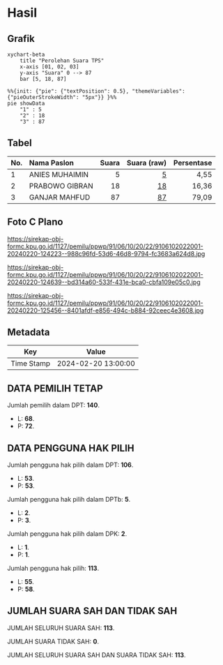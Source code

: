 # Hasil

## Grafik

```mermaid
xychart-beta
    title "Perolehan Suara TPS"
    x-axis [01, 02, 03]
    y-axis "Suara" 0 --> 87
    bar [5, 18, 87]
```

```mermaid
%%{init: {"pie": {"textPosition": 0.5}, "themeVariables": {"pieOuterStrokeWidth": "5px"}} }%%
pie showData
    "1" : 5
    "2" : 18
    "3" : 87
```

## Tabel

| No. | Nama Paslon    | Suara | Suara (raw) | Persentase |
|:--- |:-------------- | -----:| -----------:| ----------:|
| 1   | ANIES MUHAIMIN | 5     | [5][p-1]    | 4,55       |
| 2   | PRABOWO GIBRAN | 18    | [18][p-2]   | 16,36      |
| 3   | GANJAR MAHFUD  | 87    | [87][p-3]   | 79,09      |


[p-1]: https://github.com/gigit-pemilu/pemilu-2024-91-papua/blob/main/pilpres/hitung-suara/sub/91-papua/sub/06-biak-numfor/sub/10-padaido/sub/2022-sokani/sub/001-tps/sub/paslon-1.txt
[p-2]: https://github.com/gigit-pemilu/pemilu-2024-91-papua/blob/main/pilpres/hitung-suara/sub/91-papua/sub/06-biak-numfor/sub/10-padaido/sub/2022-sokani/sub/001-tps/sub/paslon-2.txt
[p-3]: https://github.com/gigit-pemilu/pemilu-2024-91-papua/blob/main/pilpres/hitung-suara/sub/91-papua/sub/06-biak-numfor/sub/10-padaido/sub/2022-sokani/sub/001-tps/sub/paslon-3.txt

## Foto C Plano

https://sirekap-obj-formc.kpu.go.id/1127/pemilu/ppwp/91/06/10/20/22/9106102022001-20240220-124223--988c96fd-53d6-46d8-9794-fc3683a624d8.jpg

https://sirekap-obj-formc.kpu.go.id/1127/pemilu/ppwp/91/06/10/20/22/9106102022001-20240220-124639--bd314a60-533f-431e-bca0-cbfa109e05c0.jpg

https://sirekap-obj-formc.kpu.go.id/1127/pemilu/ppwp/91/06/10/20/22/9106102022001-20240220-125456--8401afdf-e856-494c-b884-92ceec4e3608.jpg


## Metadata

| Key        | Value               |
| ---------- | ------------------- |
| Time Stamp | 2024-02-20 13:00:00 |


## DATA PEMILIH TETAP

Jumlah pemilih dalam DPT: **140**.
 * L: **68**.
 * P: **72**.

## DATA PENGGUNA HAK PILIH

Jumlah pengguna hak pilih dalam DPT: **106**.
 * L: **53**.
 * P: **53**.

Jumlah pengguna hak pilih dalam DPTb: **5**.
 * L: **2**.
 * P: **3**.

Jumlah pengguna hak pilih dalam DPK: **2**.
 * L: **1**.
 * P: **1**.

Jumlah pengguna hak pilih: **113**.
 * L: **55**.
 * P: **58**.

## JUMLAH SUARA SAH DAN TIDAK SAH

JUMLAH SELURUH SUARA SAH: **113**.

JUMLAH SUARA TIDAK SAH: **0**.

JUMLAH SELURUH SUARA SAH DAN SUARA TIDAK SAH: **113**.


